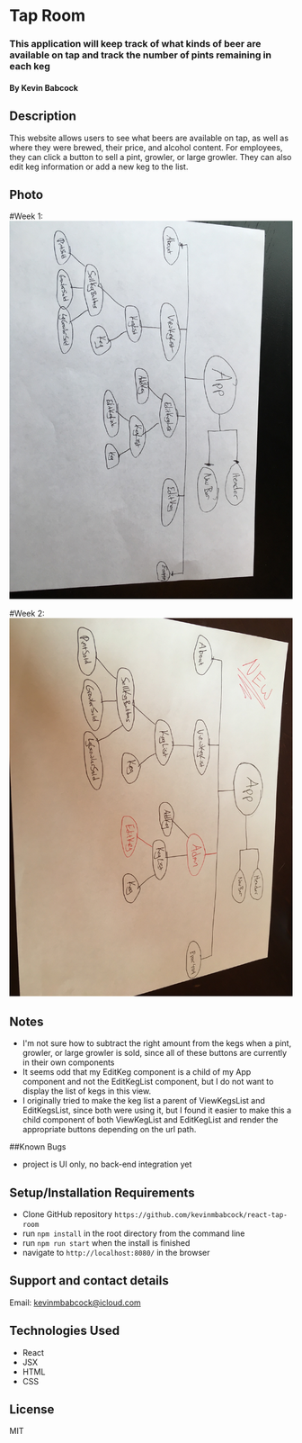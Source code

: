 # Tap Room

### This application will keep track of what kinds of beer are available on tap and track the number of pints remaining in each keg

#### By Kevin Babcock

## Description

This website allows users to see what beers are available on tap, as well as where they were brewed, their price, and alcohol content. For employees, they can click a button to sell a pint, growler, or large growler. They can also edit keg information or add a new keg to the list.

## Photo

#Week 1:
![Visualization](./component_tree.jpg)

#Week 2:
![Visualization](./new_component_tree.jpg)

## Notes

* I'm not sure how to subtract the right amount from the kegs when a pint, growler, or large growler is sold, since all of these buttons are currently in their own components
* It seems odd that my EditKeg component is a child of my App component and not the EditKegList component, but I do not want to display the list of kegs in this view.
* I originally tried to make the keg list a parent of ViewKegsList and EditKegsList, since both were using it, but I found it easier to make this a child component of both ViewKegList and EditKegList and render the appropriate buttons depending on the url path.

##Known Bugs

* project is UI only, no back-end integration yet

## Setup/Installation Requirements

* Clone GitHub repository `https://github.com/kevinmbabcock/react-tap-room`
* run `npm install` in the root directory from the command line
* run `npm run start` when the install is finished
* navigate to `http://localhost:8080/` in the browser

## Support and contact details

Email: kevinmbabcock@icloud.com


## Technologies Used

* React
* JSX
* HTML
* CSS

## License

MIT
